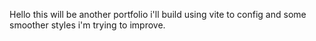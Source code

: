 Hello this will be another portfolio i'll build using vite to config and some smoother styles i'm trying to improve.